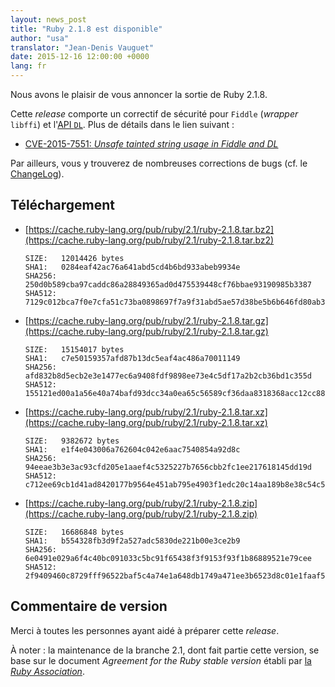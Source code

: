 ```yaml
---
layout: news_post
title: "Ruby 2.1.8 est disponible"
author: "usa"
translator: "Jean-Denis Vauguet"
date: 2015-12-16 12:00:00 +0000
lang: fr
---
```


Nous avons le plaisir de vous annoncer la sortie de Ruby 2.1.8.

Cette *release* comporte un correctif de sécurité pour `Fiddle` (*wrapper*
`libffi`) et l'[API `DL`](http://ruby-doc.org/stdlib-2.1.8/libdoc/dl/rdoc/DL.html).
Plus de détails dans le lien suivant :

* [CVE-2015-7551: *Unsafe tainted string usage in Fiddle and DL*](https://www.ruby-lang.org/en/news/2015/12/16/unsafe-tainted-string-usage-in-fiddle-and-dl-cve-2015-7551/)

Par ailleurs, vous y trouverez de nombreuses corrections de bugs (cf. le
[ChangeLog](http://svn.ruby-lang.org/repos/ruby/tags/v2_1_8/ChangeLog)).

## Téléchargement

* [https://cache.ruby-lang.org/pub/ruby/2.1/ruby-2.1.8.tar.bz2](https://cache.ruby-lang.org/pub/ruby/2.1/ruby-2.1.8.tar.bz2)

      SIZE:   12014426 bytes
      SHA1:   0284eaf42ac76a641abd5cd4b6bd933abeb9934e
      SHA256: 250d0b589cba97caddc86a28849365ad0d475539448cf76bbae93190985b3387
      SHA512: 7129c012bca7f0e7cfa51c73ba0898697f7a9f31abd5ae57d38be5b6b646fd80ab33be9b262cd3e2486c66f65aaf4ec6e881ae6e5a82ec9df62f00fa072510fc

* [https://cache.ruby-lang.org/pub/ruby/2.1/ruby-2.1.8.tar.gz](https://cache.ruby-lang.org/pub/ruby/2.1/ruby-2.1.8.tar.gz)

      SIZE:   15154017 bytes
      SHA1:   c7e50159357afd87b13dc5eaf4ac486a70011149
      SHA256: afd832b8d5ecb2e3e1477ec6a9408fdf9898ee73e4c5df17a2b2cb36bd1c355d
      SHA512: 155121ed00a1a56e40a74bafd93dcc34a0ea65c56589cf36daa8318368acc12cc88cb73aba548ef204c8d2ad917b0feccf90b5608a86d1aca1203feca2263386

* [https://cache.ruby-lang.org/pub/ruby/2.1/ruby-2.1.8.tar.xz](https://cache.ruby-lang.org/pub/ruby/2.1/ruby-2.1.8.tar.xz)

      SIZE:   9382672 bytes
      SHA1:   e1f4e043006a762604c042e6aac7540854a92d8c
      SHA256: 94eeae3b3e3ac93cfd205e1aaef4c5325227b7656cbb2fc1ee217618145dd19d
      SHA512: c712ee69cb1d41ad8420177b9564e451ab795e4903f1edc20c14aa189b8e38c54c5119d913204d13a5f8fa424f2ec43bfad04c77b313ea4533e23a9b1d161392

* [https://cache.ruby-lang.org/pub/ruby/2.1/ruby-2.1.8.zip](https://cache.ruby-lang.org/pub/ruby/2.1/ruby-2.1.8.zip)

      SIZE:   16686848 bytes
      SHA1:   b554328fb3d9f2a527adc5830de221b00e3ce2b9
      SHA256: 6e0491e029a6f4c40bc091033c5bc91f65438f3f9153f93f1b86889521e79cee
      SHA512: 2f9409460c8729fff96522baf5c4a74e1a648db1749a471ee3b6523d8c01e1faaf5f17afdffcaf355654f23e8c2ac392830109dd68dfc4e5a694d95155c593b6

## Commentaire de version

Merci à toutes les personnes ayant aidé à préparer cette *release*.

À noter : la maintenance de la branche 2.1, dont fait partie cette version, se
base sur le document *Agreement for the Ruby stable version* établi par
[la *Ruby Association*](http://www.ruby.or.jp/).
